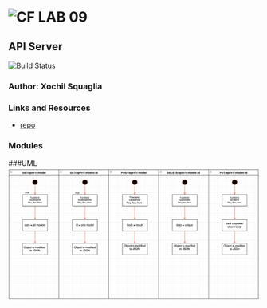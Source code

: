 ![CF](http://i.imgur.com/7v5ASc8.png) LAB 09
==============================================

## API Server
[![Build Status](https://travis-ci.org/vladimirsan/cf-travis-deployment.svg?branch=master)](https://travis-ci.org/vladimirsan/cf-travis-deployment)

### Author: Xochil Squaglia

### Links and Resources
* [repo](https://github.com/xochil73/08lab)

### Modules

###UML
![diagram](/docs/assets/Lab9.png)